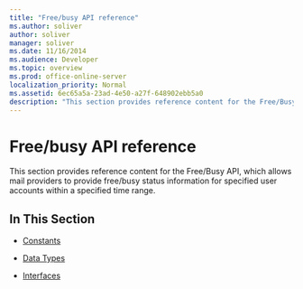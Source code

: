 ```yaml
---
title: "Free/busy API reference"
ms.author: soliver
author: soliver
manager: soliver
ms.date: 11/16/2014
ms.audience: Developer
ms.topic: overview
ms.prod: office-online-server
localization_priority: Normal
ms.assetid: 6ec65a5a-23ad-4e50-a27f-648902ebb5a0
description: "This section provides reference content for the Free/Busy API, which allows mail providers to provide free/busy status information for specified user accounts within a specified time range."
---
```


# Free/busy API reference

This section provides reference content for the Free/Busy API, which allows mail providers to provide free/busy status information for specified user accounts within a specified time range.
  
## In This Section

- [Constants](constants-free-busy-api.md)
    
- [Data Types](data-types-free-busy-api.md)
    
- [Interfaces](interfaces-free-busy-api.md)
    

